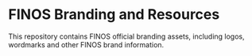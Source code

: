 # FINOS Branding and Resources

This repository contains FINOS official branding assets, including logos, wordmarks and other FINOS brand information.
